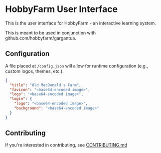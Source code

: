 # HobbyFarm User Interface

This is the user interface for HobbyFarm - an interactive learning system.

This is meant to be used in conjunction with github.com/hobbyfarm/gargantua.

## Configuration

A file placed at `/config.json` will allow for runtime configuration (e.g., custom logos, themes, etc.).

```json
{
  "title": "Old MacDonald's Farm",
  "favicon": "<base64-encoded image>",
  "logo": "<base64-encoded image>",
  "login": {
    "logo": "<base64-encoded image>",
    "background": "<base64-encoded image>"
  }
}
```

## Contributing

If you're interested in contributing, see [CONTRIBUTING.md](CONTRIBUTING.md)

